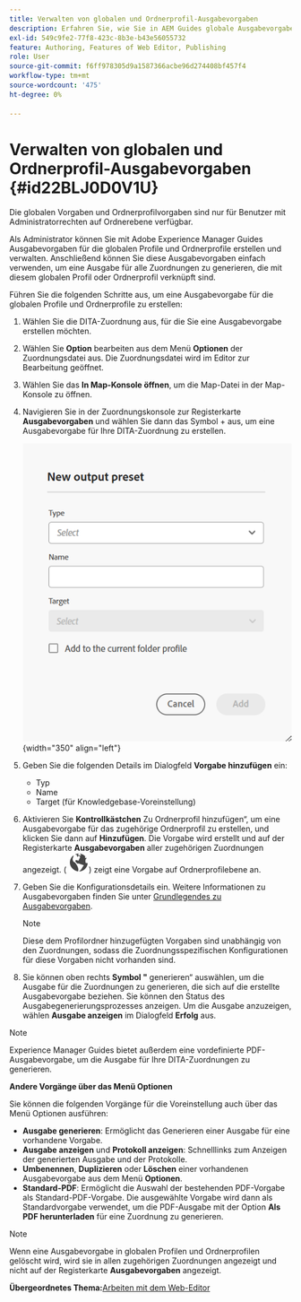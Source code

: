 ```yaml
---
title: Verwalten von globalen und Ordnerprofil-Ausgabevorgaben
description: Erfahren Sie, wie Sie in AEM Guides globale Ausgabevorgaben und Ordnerprofile als Admin-Benutzerinnen und -Benutzer erstellen, bearbeiten, umbenennen, duplizieren und löschen.
exl-id: 549c9fe2-77f8-423c-8b3e-b43e56055732
feature: Authoring, Features of Web Editor, Publishing
role: User
source-git-commit: f6ff978305d9a1587366acbe96d274408bf457f4
workflow-type: tm+mt
source-wordcount: '475'
ht-degree: 0%

---
```


# Verwalten von globalen und Ordnerprofil-Ausgabevorgaben {#id22BLJ0D0V1U}

Die globalen Vorgaben und Ordnerprofilvorgaben sind nur für Benutzer mit Administratorrechten auf Ordnerebene verfügbar.

Als Administrator können Sie mit Adobe Experience Manager Guides Ausgabevorgaben für die globalen Profile und Ordnerprofile erstellen und verwalten. Anschließend können Sie diese Ausgabevorgaben einfach verwenden, um eine Ausgabe für alle Zuordnungen zu generieren, die mit diesem globalen Profil oder Ordnerprofil verknüpft sind.

Führen Sie die folgenden Schritte aus, um eine Ausgabevorgabe für die globalen Profile und Ordnerprofile zu erstellen:

1. Wählen Sie die DITA-Zuordnung aus, für die Sie eine Ausgabevorgabe erstellen möchten.
1. Wählen Sie **Option** bearbeiten aus dem Menü **Optionen** der Zuordnungsdatei aus. Die Zuordnungsdatei wird im Editor zur Bearbeitung geöffnet.
1. Wählen Sie das **In Map-Konsole öffnen**, um die Map-Datei in der Map-Konsole zu öffnen.
1. Navigieren Sie in der Zuordnungskonsole zur Registerkarte **Ausgabevorgaben** und wählen Sie dann das Symbol + aus, um eine Ausgabevorgabe für Ihre DITA-Zuordnung zu erstellen.

   ![](images/add-global-output-preset.png){width="350" align="left"}

1. Geben Sie die folgenden Details im Dialogfeld **Vorgabe hinzufügen** ein:
   - Typ
   - Name
   - Target \(für Knowledgebase-Voreinstellung\)
1. Aktivieren Sie **Kontrollkästchen** Zu Ordnerprofil hinzufügen“, um eine Ausgabevorgabe für das zugehörige Ordnerprofil zu erstellen, und klicken Sie dann auf **Hinzufügen**. Die Vorgabe wird erstellt und auf der Registerkarte **Ausgabevorgaben** aller zugehörigen Zuordnungen angezeigt. \( ![](images/global-preset-icon.svg)\) zeigt eine Vorgabe auf Ordnerprofilebene an.
1. Geben Sie die Konfigurationsdetails ein. Weitere Informationen zu Ausgabevorgaben finden Sie unter [Grundlegendes zu Ausgabevorgaben](./generate-output-understand-presets.md).

   >[!NOTE]
   >
   > Diese dem Profilordner hinzugefügten Vorgaben sind unabhängig von den Zuordnungen, sodass die Zuordnungsspezifischen Konfigurationen für diese Vorgaben nicht vorhanden sind.

1. Sie können oben rechts **Symbol &quot;** generieren“ auswählen, um die Ausgabe für die Zuordnungen zu generieren, die sich auf die erstellte Ausgabevorgabe beziehen. Sie können den Status des Ausgabegenerierungsprozesses anzeigen. Um die Ausgabe anzuzeigen, wählen **Ausgabe anzeigen** im Dialogfeld **Erfolg** aus.

>[!NOTE]
>
> Experience Manager Guides bietet außerdem eine vordefinierte PDF-Ausgabevorgabe, um die Ausgabe für Ihre DITA-Zuordnungen zu generieren.

**Andere Vorgänge über das Menü Optionen**

Sie können die folgenden Vorgänge für die Voreinstellung auch über das Menü Optionen ausführen:

- **Ausgabe generieren**: Ermöglicht das Generieren einer Ausgabe für eine vorhandene Vorgabe.
- **Ausgabe anzeigen** und **Protokoll anzeigen**: Schnelllinks zum Anzeigen der generierten Ausgabe und der Protokolle.
- **Umbenennen**, **Duplizieren** oder **Löschen** einer vorhandenen Ausgabevorgabe aus dem Menü **Optionen**.
- **Standard-PDF**: Ermöglicht die Auswahl der bestehenden PDF-Vorgabe als Standard-PDF-Vorgabe. Die ausgewählte Vorgabe wird dann als Standardvorgabe verwendet, um die PDF-Ausgabe mit der Option **Als PDF herunterladen** für eine Zuordnung zu generieren.

>[!NOTE]
>
> Wenn eine Ausgabevorgabe in globalen Profilen und Ordnerprofilen gelöscht wird, wird sie in allen zugehörigen Zuordnungen angezeigt und nicht auf der Registerkarte **Ausgabevorgaben** angezeigt.

**Übergeordnetes Thema:**&#x200B;[&#x200B; Arbeiten mit dem Web-Editor](web-editor.md)
